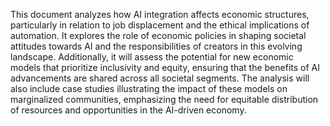 This document analyzes how AI integration affects economic structures, particularly in relation to job displacement and the ethical implications of automation. It explores the role of economic policies in shaping societal attitudes towards AI and the responsibilities of creators in this evolving landscape. Additionally, it will assess the potential for new economic models that prioritize inclusivity and equity, ensuring that the benefits of AI advancements are shared across all societal segments. The analysis will also include case studies illustrating the impact of these models on marginalized communities, emphasizing the need for equitable distribution of resources and opportunities in the AI-driven economy.

